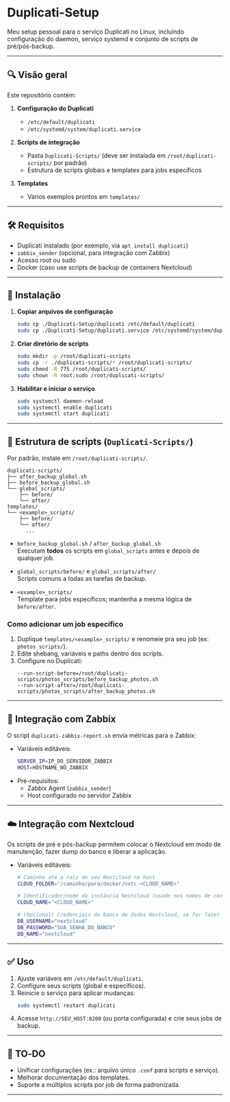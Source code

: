 # Duplicati-Setup

Meu setup pessoal para o serviço Duplicati no Linux, incluindo configuração do daemon, serviço systemd e conjunto de scripts de pré/pós-backup.

---

## 🔍 Visão geral

Este repositório contém:

1. **Configuração do Duplicati**  
   - `/etc/default/duplicati`  
   - `/etc/systemd/system/duplicati.service`

2. **Scripts de integração**  
   - Pasta `Duplicati-Scripts/` (deve ser instalada em `/root/duplicati-scripts/` por padrão)  
   - Estrutura de scripts globais e templates para jobs específicos

3. **Templates**  
   - Vários exemplos prontos em `templates/`

---

## 🛠️ Requisitos

- Duplicati instalado (por exemplo, via `apt install duplicati`)
- `zabbix_sender` (opcional, para integração com Zabbix)
- Acesso root ou sudo  
- Docker (caso use scripts de backup de containers Nextcloud)

---

## 📝 Instalação

1. **Copiar arquivos de configuração**  
   ```bash
   sudo cp ./Duplicati-Setup/duplicati /etc/default/duplicati
   sudo cp ./Duplicati-Setup/duplicati.service /etc/systemd/system/duplicati.service
   ```

2. **Criar diretório de scripts**  
   ```bash
   sudo mkdir -p /root/duplicati-scripts
   sudo cp -r ./duplicati-scripts/* /root/duplicati-scripts/
   sudo chmod -R 775 /root/duplicati-scripts/
   sudo chown -R root:sudo /root/duplicati-scripts/
   ```

3. **Habilitar e iniciar o serviço**  
   ```bash
   sudo systemctl daemon-reload
   sudo systemctl enable duplicati
   sudo systemctl start duplicati
   ```

---

## 📂 Estrutura de scripts (`Duplicati-Scripts/`)

Por padrão, instale em `/root/duplicati-scripts/`.

```
duplicati-scripts/
├── after_backup_global.sh
├── before_backup_global.sh
└── global_scripts/
    ├── before/
    └── after/
templates/
└── <example>_scripts/
    ├── before/
    └── after/
      ...
```

- `before_backup_global.sh` / `after_backup_global.sh`  
  Executam **todos** os scripts em `global_scripts` antes e depois de qualquer job.

- `global_scripts/before/` e `global_scripts/after/`  
  Scripts comuns a todas as tarefas de backup.

- `<example>_scripts/`  
  Template para jobs específicos; mantenha a mesma lógica de `before/after`.

### Como adicionar um job específico

1. Duplique `templates/<example>_scripts/` e renomeie pra seu job (ex: `photos_scripts/`).  
2. Edite shebang, variáveis e paths dentro dos scripts.  
3. Configure no Duplicati:
   ```text
   --run-script-before=/root/duplicati-scripts/photos_scripts/before_backup_photos.sh
   --run-script-after=/root/duplicati-scripts/photos_scripts/after_backup_photos.sh
   ```

---

## 🔄 Integração com Zabbix

O script `duplicati-zabbix-report.sh` envia métricas para o Zabbix:

- Variáveis editáveis:  
  ```bash
  SERVER_IP=IP_DO_SERVIDOR_ZABBIX
  HOST=HOSTNAME_NO_ZABBIX
  ```
- Pré-requisitos:  
  - Zabbix Agent (`zabbix_sender`)  
  - Host configurado no servidor Zabbix

---

## ☁️ Integração com Nextcloud

Os scripts de pré e pós-backup permitem colocar o Nextcloud em modo de manutenção, fazer dump do banco e liberar a aplicação.

- Variáveis editáveis:  
  ```bash
  # Caminho até a raiz do seu Nextcloud no host
  CLOUD_FOLDER="/caminho/para/docker/nxtc-<CLOUD_NAME>"

  # Identificador/nome da instância Nextcloud (usado nos nomes de container)
  CLOUD_NAME="<CLOUD_NAME>"

  # (Opcional) Credenciais do banco de dados Nextcloud, se for fazer dump SQL
  DB_USERNAME="nextcloud"
  DB_PASSWORD="SUA_SENHA_DO_BANCO"
  DB_NAME="nextcloud"
  ```

---

## ✅ Uso

1. Ajuste variáveis em `/etc/default/duplicati`.  
2. Configure seus scripts (global e específicos).  
3. Reinicie o serviço para aplicar mudanças:
   ```bash
   sudo systemctl restart duplicati
   ```
4. Acesse `http://SEU_HOST:8200` (ou porta configurada) e crie seus jobs de backup.

---

## 📝 TO‑DO

- Unificar configurações (ex.: arquivo único `.conf` para scripts e serviço).  
- Melhorar documentação dos templates.
- Suporte a múltiplos scripts por job de forma padronizada.

---
